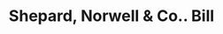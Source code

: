 ---
doi: 10.7916/D8892HXP
date_other: '1890'
date_other_textual: 1890-1899
form: printed ephemera
genre:
- Invoices
name:
- Shepard, Norwell & Co.
object_in_context_url: https://biggert.cul.columbia.edu/items/view/ave_biggert_00453
subject_hierarchical_geographic:
- Boston, Massachusetts, United States
subject_name:
- Shepard, Norwell & Co.
title: Shepard, Norwell & Co.. Bill
sort_title: Shepard, Norwell & Co.. Bill
call_number: ave_biggert_00453
coordinates:
- 42.35805555555556,-71.06361111111111
pid: ave_biggert_00453
identifiers: ave_biggert_00453
thumbnail: https://derivativo-1.library.columbia.edu/iiif/2/ldpd:344056/full/!256,256/0/native.jpg
permalink: "/biggert/ave_biggert_00453/"
layout: iiif-image-page
---